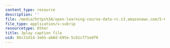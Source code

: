 ```yaml
---
content_type: resource
description: ''
file: /media/https%3A/open-learning-course-data-rc.s3.amazonaws.com/5-61-physical-chemistry-fall-2017/86c31d143eb5ab8d695e5cb1cf71edf9_YKfoSx16mXk.srt
file_type: application/x-subrip
resourcetype: Other
title: 3play caption file
uid: 86c31d14-3eb5-ab8d-695e-5cb1cf71edf9
---
```

